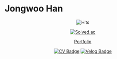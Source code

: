 # Jongwoo Han

<div align=center>

![Hits](https://hits.seeyoufarm.com/api/count/incr/badge.svg?url=https%3A%2F%2Fgithub.com%2FSpiraline&count_bg=%2379C83D&title_bg=%23555555&icon=&icon_color=%23E7E7E7&title=hits&edge_flat=false)

 
[![Solved.ac](http://mazassumnida.wtf/api/v2/generate_badge?boj=spiraline)](https://solved.ac/spiraline)
 
</div> 
 
<div align=center>
 
[Portfolio](https://spiraline.github.io/assets/portfolio.pdf)
 
</div>

<div align=center>

[![CV Badge](http://img.shields.io/badge/-CV-black?style=flat&logo=github&link=https://spiraline.github.io/)](https://spiraline.github.io/)
[![Velog Badge](https://img.shields.io/badge/velog-20C997?style=flat&logo=Velog&logoColor=white&link=https://velog.io/@spiraline)](https://velog.io/@spiraline)
  
</div>

